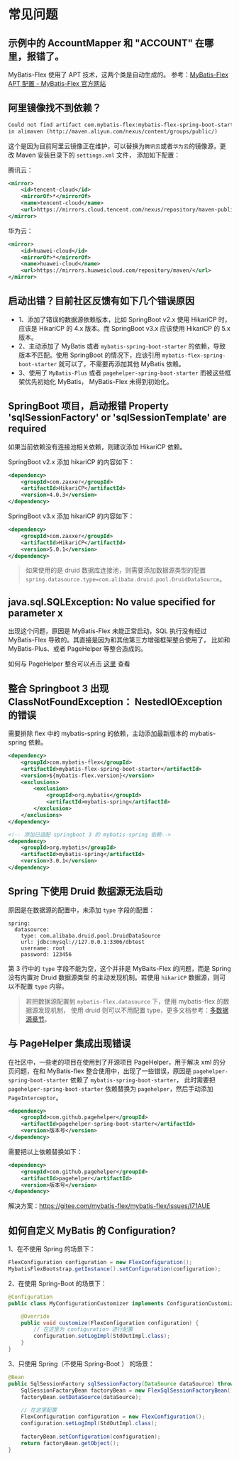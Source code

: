 # 常见问题

## 示例中的 AccountMapper 和 "ACCOUNT" 在哪里，报错了。

MyBatis-Flex 使用了 APT 技术，这两个类是自动生成的。
参考：[MyBatis-Flex APT 配置 - MyBatis-Flex 官方网站](./others/apt.md)

## 阿里镜像找不到依赖？

```txt
Could not find artifact com.mybatis-flex:mybatis-flex-spring-boot-starter:pom:1.4.2 
in alimaven (http://maven.aliyun.com/nexus/content/groups/public/)
```

这个是因为目前阿里云镜像正在维护，可以替换为`腾讯云`或者`华为云`的镜像源，更改 Maven 安装目录下的 `settings.xml` 文件，
添加如下配置：

腾讯云：

```xml
<mirror>
    <id>tencent-cloud</id>
    <mirrorOf>*</mirrorOf>
    <name>tencent-cloud</name>
    <url>https://mirrors.cloud.tencent.com/nexus/repository/maven-public/</url>
</mirror>
```

华为云：

```xml
<mirror>
    <id>huawei-cloud</id>
    <mirrorOf>*</mirrorOf>
    <name>huawei-cloud</name>
    <url>https://mirrors.huaweicloud.com/repository/maven/</url>
</mirror>
```

## 启动出错？目前社区反馈有如下几个错误原因

- 1、添加了错误的数据源依赖版本，比如 SpringBoot v2.x 使用 HikariCP 时，应该是 HikariCP 的 4.x 版本。而 SpringBoot v3.x 应该使用
  HikariCP 的 5.x 版本。
- 2、主动添加了 MyBatis 或者 `mybatis-spring-boot-starter` 的依赖，导致版本不匹配。使用 SpringBoot
  的情况下，应该引用 `mybatis-flex-spring-boot-starter` 就可以了，不需要再添加其他 MyBatis 依赖。
- 3、使用了 `MyBatis-Plus` 或者 `pagehelper-spring-boot-starter` 而被这些框架优先初始化 MyBatis， MyBatis-Flex 未得到初始化。

## SpringBoot 项目，启动报错 Property 'sqlSessionFactory' or 'sqlSessionTemplate' are required

如果当前依赖没有连接池相关依赖，则建议添加 HikariCP 依赖。

SpringBoot v2.x 添加 hikariCP 的内容如下：

```xml
<dependency>
    <groupId>com.zaxxer</groupId>
    <artifactId>HikariCP</artifactId>
    <version>4.0.3</version>
</dependency>
```

SpringBoot v3.x 添加 hikariCP 的内容如下：

```xml
<dependency>
    <groupId>com.zaxxer</groupId>
    <artifactId>HikariCP</artifactId>
    <version>5.0.1</version>
</dependency>
```

> 如果使用的是 druid 数据库连接池，则需要添加数据源类型的配置 `spring.datasource.type=com.alibaba.druid.pool.DruidDataSource`。

## java.sql.SQLException: No value specified for parameter x
出现这个问题，原因是 MyBatis-Flex 未能正常启动，SQL 执行没有经过 MyBatis-Flex 导致的。其直接是因为和其他第三方增强框架整合使用了，
比如和 MyBatis-Plus、或者 PageHelper 等整合造成的。

如何与 PageHelper 整合可以点击 [这里](/zh/faq.html#%E4%B8%8E-pagehelper-%E9%9B%86%E6%88%90%E5%87%BA%E7%8E%B0%E9%94%99%E8%AF%AF) 查看


## 整合 Springboot 3 出现 ClassNotFoundException： NestedIOException 的错误

需要排除 flex 中的 mybatis-spring 的依赖，主动添加最新版本的 mybatis-spring 依赖。


```xml 6,7,8,9
<dependency>
    <groupId>com.mybatis-flex</groupId>
    <artifactId>mybatis-flex-spring-boot-starter</artifactId>
    <version>${mybatis-flex.version}</version>
    <exclusions>
        <exclusion>
            <groupId>org.mybatis</groupId>
            <artifactId>mybatis-spring</artifactId>
        </exclusion>
    </exclusions>
</dependency>

<!-- 添加已适配 springboot 3 的 mybatis-spring 依赖-->
<dependency>
    <groupId>org.mybatis</groupId>
    <artifactId>mybatis-spring</artifactId>
    <version>3.0.1</version>
</dependency>
```



## Spring 下使用 Druid 数据源无法启动

原因是在数据源的配置中，未添加 `type` 字段的配置：

```yaml:line-numbers 3
spring:
  datasource:
    type: com.alibaba.druid.pool.DruidDataSource
    url: jdbc:mysql://127.0.0.1:3306/dbtest
    username: root
    password: 123456
```
第 3 行中的 `type` 字段不能为空，这个并非是 MyBaits-Flex 的问题，而是 Spring 没有内置对 Druid 数据源类型
的主动发现机制。若使用 `hikariCP` 数据源，则可以不配置 `type` 内容。

> 若把数据源配置到 `mybatis-flex.datasource` 下，使用 mybatis-flex 的数据源发现机制，
> 使用 druid 则可以不用配置 type，更多文档参考：[多数据源章节](./core/multi-datasource.md)。

## 与 PageHelper 集成出现错误

在社区中，一些老的项目在使用到了开源项目 PageHelper，用于解决 xml 的分页问题，在和 MyBatis-flex
整合使用中，出现了一些错误，原因是 `pagehelper-spring-boot-starter` 依赖了 `mybatis-spring-boot-starter`，
此时需要把 `pagehelper-spring-boot-starter` 依赖替换为 `pagehelper`，然后手动添加 `PageInterceptor`。


```xml
<dependency>
    <groupId>com.github.pagehelper</groupId>
    <artifactId>pagehelper-spring-boot-starter</artifactId>
    <version>版本号</version>
</dependency>
```
需要把以上依赖替换如下：

```xml
<dependency>
    <groupId>com.github.pagehelper</groupId>
    <artifactId>pagehelper</artifactId>
    <version>版本号</version>
</dependency>
```
解决方案：https://gitee.com/mybatis-flex/mybatis-flex/issues/I71AUE




## 如何自定义 MyBatis 的 Configuration?

1、在不使用 Spring 的场景下：

```java
FlexConfiguration configuration = new FlexConfiguration();
MybatisFlexBootstrap.getInstance().setConfiguration(configuration);
```

2、在使用 Spring-Boot 的场景下：

```java
@Configuration
public class MyConfigurationCustomizer implements ConfigurationCustomizer {

    @Override
    public void customize(FlexConfiguration configuration) {
        // 在这里为 configuration 进行配置
        configuration.setLogImpl(StdOutImpl.class);
    }
}
```

3、只使用 Spring（不使用 Spring-Boot ） 的场景：

```java
@Bean
public SqlSessionFactory sqlSessionFactory(DataSource dataSource) throws Exception {
    SqlSessionFactoryBean factoryBean = new FlexSqlSessionFactoryBean();
    factoryBean.setDataSource(dataSource);
    
    // 在这里配置
    FlexConfiguration configuration = new FlexConfiguration();
    configuration.setLogImpl(StdOutImpl.class);
    
    factoryBean.setConfiguration(configuration);
    return factoryBean.getObject();
}
```